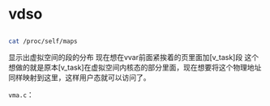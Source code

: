 # vdso

## 

```bash
cat /proc/self/maps
```

显示出虚拟空间的段的分布
现在想在vvar前面紧挨着的页里面加[v_task]段
这个想做的就是原本[v_task]在虚拟空间内核态的部分里面，现在想要将这个物理地址同样映射到这里，这样用户态就可以访问了。

`vma.c`：

